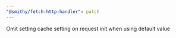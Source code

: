 ```yaml
---
"@smithy/fetch-http-handler": patch
---
```


Omit setting cache setting on request init when using default value
